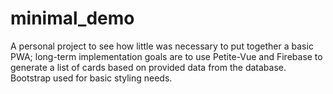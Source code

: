 # minimal_demo

A personal project to see how little was necessary to put together a basic PWA; long-term implementation goals are to use Petite-Vue and Firebase to generate a list of cards based
on provided data from the database. Bootstrap used for basic styling needs.
